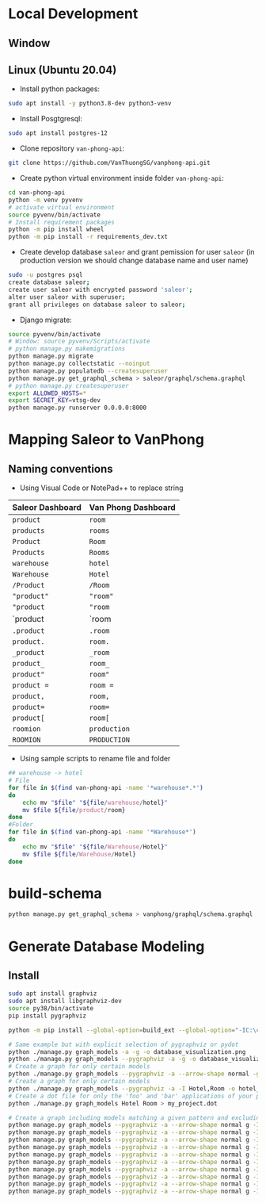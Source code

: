 # Local Development
## Window

## Linux (Ubuntu 20.04)

- Install python packages:

```bash
sudo apt install -y python3.8-dev python3-venv
```

- Install Posgtgresql:

```bash
sudo apt install postgres-12
```

- Clone repository `van-phong-api`:

```bash
git clone https://github.com/VanThuongSG/vanphong-api.git
```
- Create python virtual environment inside folder `van-phong-api`:

```bash
cd van-phong-api
python -m venv pyvenv
# activate virtual environment
source pyvenv/bin/activate
# Install requirement packages
python -m pip install wheel
python -m pip install -r requirements_dev.txt
```

- Create develop database `saleor` and grant pemission for user `saleor` (in production version we should change database name and user name)

```bash
sudo -u postgres psql
create database saleor;
create user saleor with encrypted password 'saleor';
alter user saleor with superuser;
grant all privileges on database saleor to saleor;
```

- Django migrate:

```bash
source pyvenv/bin/activate
# Window: source pyvenv/Scripts/activate
# python manage.py makemigrations
python manage.py migrate
python manage.py collectstatic --noinput
python manage.py populatedb --createsuperuser
python manage.py get_graphql_schema > saleor/graphql/schema.graphql
# python manage.py createsuperuser
export ALLOWED_HOSTS=*
export SECRET_KEY=vtsg-dev
python manage.py runserver 0.0.0.0:8000
```

# Mapping Saleor to VanPhong
## Naming conventions
- Using Visual Code or NotePad++ to replace string

| Saleor Dashboard   |      Van Phong Dashboard      |
|----------|--------------|
| `product` |  `room` |
| `products` |    `rooms`   |
| `Product` | `Room` |
| `Products` | `Rooms` |
| `warehouse` | `hotel` |
| `Warehouse` | `Hotel` |
| `/Product` | `/Room` |
| `"product"` | `"room"` |
| `"product` | `"room` |
| \`product | \`room |
| `.product` | `.room` |
| `product.` | `room.` |
| `_product` | `_room` |
| `product_` | `room_` |
| `product"` | `room"` |
| `product =` | `room =` |
| `product,` | `room,` |
| `product=` | `room=` |
| `product[` | `room[` |
| `roomion` | `production` |
| `ROOMION` | `PRODUCTION` |


- Using sample scripts to rename file and folder

```sh
## warehouse -> hotel
# File
for file in $(find van-phong-api -name '*warehouse*.*')
do
    echo mv "$file" "${file/warehouse/hotel}"
    mv $file ${file/product/room}
done
#Folder
for file in $(find van-phong-api -name '*Warehouse*')
do
    echo mv "$file" "${file/Warehouse/Hotel}"
    mv $file ${file/Warehouse/Hotel}
done
```

# build-schema 
```bash
python manage.py get_graphql_schema > vanphong/graphql/schema.graphql
```

# Generate Database Modeling
## Install

```bash
sudo apt install graphviz
sudo apt install libgraphviz-dev
source py38/bin/activate
pip install pygraphviz

python -m pip install --global-option=build_ext --global-option="-IC:\cygwin64\usr\include" --global-option="-LC:\cygwin64\lib\graphviz-2.40" pygraphviz

# Same example but with explicit selection of pygraphviz or pydot
python ./manage.py graph_models -a -g -o database_visualization.png
python ./manage.py graph_models --pygraphviz -a -g -o database_visualization.svg
# Create a graph for only certain models
python ./manage.py graph_models --pygraphviz -a --arrow-shape normal -g -o database_visualization.svg
# Create a graph for only certain models
python ./manage.py graph_models --pygraphviz -a -I Hotel,Room -o hotel_room_subsystem.png
# Create a dot file for only the 'foo' and 'bar' applications of your project
python ./manage.py graph_models Hotel Room > my_project.dot

# Create a graph including models matching a given pattern and excluding some of them
python manage.py graph_models --pygraphviz -a --arrow-shape normal g -I *Payment*,*Transaction* -o database_model/saleor.payment.png
python manage.py graph_models --pygraphviz -a --arrow-shape normal g -I *Order*,*Fulfillment*,*Invoice*,*Checkout* -o database_model/saleor.order.png
python manage.py graph_models --pygraphviz -a --arrow-shape normal g -I *Hotel*,*Allocation*,*Stock* -o database_model/saleor.hotel.png
python manage.py graph_models --pygraphviz -a --arrow-shape normal g -I *Shipping* -o database_model/saleor.shipping.png
python manage.py graph_models --pygraphviz -a --arrow-shape normal g -I *Webhook* -o database_model/saleor.webhook.png
python manage.py graph_models --pygraphviz -a --arrow-shape normal g -I *Checkout* -o database_model/saleor.checkout.png
python manage.py graph_models --pygraphviz -a --arrow-shape normal g -I *Customer*,*User*,*Address*,*Permissions*,*Staff* -o database_model/saleor.account.png
python manage.py graph_models --pygraphviz -a --arrow-shape normal g -I *Room*,*VariantImage*,*Occurrence*,*AttributeTranslation*,*Attribute*,*Category* -o database_model/saleor.room.png
python manage.py graph_models --pygraphviz -a --arrow-shape normal g -I *Order*,*Fulfillment*,*Booking*,*Checkout*,*Payment*,*Transaction* -o database_model/saleor.order.png
python manage.py graph_models --pygraphviz -a --arrow-shape normal g -I *Hotel*,*Room*,*Checkout*,*Order*,*Allocation*,*Stock* -o database_model/saleor.hotel.png
```

